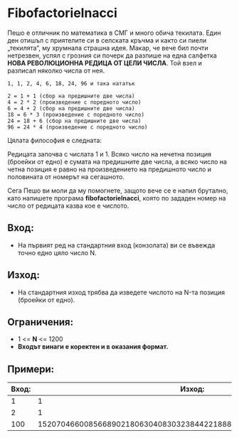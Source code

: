 # Fibofactorielnacci

Пешо е отличник по математика в СМГ и много обича текилата. Един ден отишъл с
приятелите си в селската кръчма и както си пиели „текилята“, му хрумнала страшна
идея. Макар, че вече бил почти нетрезвен, успял с грозния си почерк да разпише на
една салфетка **НОВА РЕВОЛЮЦИОННА РЕДИЦА ОТ ЦЕЛИ ЧИСЛА**. Той взел и разписал няколко
числа от нея.

```
1, 1, 2, 4, 6, 18, 24, 96 и така нататък

2 = 1 + 1 (сбор на предишните две числа)
4 = 2 * 2 (произведение с поредното число)
6 = 4 + 2 (сбор на предишните две числа)
18 = 6 * 3 (произведение с поредното число)
24 = 18 + 6 (сбор на предишните две числа)
96 = 24 * 4 (произведение с поредното число)
```

Цялата философия е следната:

Редицата започва с числата 1 и 1. Всяко число на нечетна позиция (броейки от едно)
е сумата на предишните две числа, а всяко число на четна позиция е равно на
произведението на предишното число и половината от номерът на сегашното.

Сега Пешо ви моли да му помогнете, защото вече се е напил брутално, като напишете
програма **fibofactorielnacci**, която по зададен номер на число от редицата казва кое е
числото.

## Вход:
* На първият ред на стандартния вход (конзолата) ви се въвежда 
точно едно цяло число N.
## Изход:
* На стандартния изход трябва да изведете числото на N-та позиция (броейки от едно).
## Ограничения:
* 1 <= **N** <= 1200
* **Входът винаги е коректен и в оказания формат.**
## Примери: 
| Вход: | Изход:                                                              |
| ----- | ------------------------------------------------------------------- |
| 1     | 1                                                                   |
| 2     | 1                                                                   |
| 100   | 1520704660085668902180630408303238442218882078448025600000000000000 |
